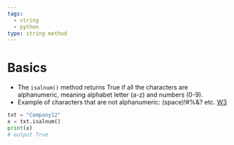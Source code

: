 ```yaml
---
tags:
  - string
  - python
type: string method
---
```

# Basics
- The `isalnum()` method returns True if all the characters are alphanumeric, meaning alphabet letter (a-z) and numbers (0-9).
- Example of characters that are not alphanumeric: (space)!#%&? etc. [W3](https://www.w3schools.com/python/ref_string_isalnum.asp)
```python
txt = "Company12"
x = txt.isalnum()
print(x)
# output True
```
